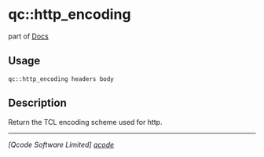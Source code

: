 qc::http_encoding
=================

part of [Docs](../index.md)

Usage
-----
`qc::http_encoding headers body`

Description
-----------
Return the TCL encoding scheme used for http.

----------------------------------
*[Qcode Software Limited] [qcode]*

[qcode]: http://www.qcode.co.uk "Qcode Software"